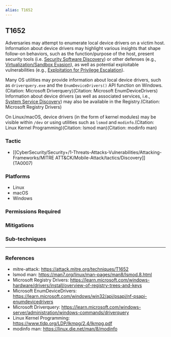 ```yaml
---
alias: T1652
---
```


## T1652

Adversaries may attempt to enumerate local device drivers on a victim host. Information about device drivers may highlight various insights that shape follow-on behaviors, such as the function/purpose of the host, present security tools (i.e. [Security Software Discovery](https://attack.mitre.org/techniques/T1518/001)) or other defenses (e.g., [Virtualization/Sandbox Evasion](https://attack.mitre.org/techniques/T1497)), as well as potential exploitable vulnerabilities (e.g., [Exploitation for Privilege Escalation](https://attack.mitre.org/techniques/T1068)).

Many OS utilities may provide information about local device drivers, such as `driverquery.exe` and the `EnumDeviceDrivers()` API function on Windows.(Citation: Microsoft Driverquery)(Citation: Microsoft EnumDeviceDrivers) Information about device drivers (as well as associated services, i.e., [System Service Discovery](https://attack.mitre.org/techniques/T1007)) may also be available in the Registry.(Citation: Microsoft Registry Drivers)

On Linux/macOS, device drivers (in the form of kernel modules) may be visible within `/dev` or using utilities such as `lsmod` and `modinfo`.(Citation: Linux Kernel Programming)(Citation: lsmod man)(Citation: modinfo man)


### Tactic
- [[CyberSecurity/Security+/1-Threats-Attacks-Vulnerabilities/Attacking-Frameworks/MITRE ATT&CK/Mobile-Attack/tactics/Discovery]] (TA0007)

### Platforms
- Linux
- macOS
- Windows

### Permissions Required

### Mitigations

### Sub-techniques


---
### References

- mitre-attack: https://attack.mitre.org/techniques/T1652
- lsmod man: https://man7.org/linux/man-pages/man8/lsmod.8.html
- Microsoft Registry Drivers: https://learn.microsoft.com/windows-hardware/drivers/install/overview-of-registry-trees-and-keys
- Microsoft EnumDeviceDrivers: https://learn.microsoft.com/windows/win32/api/psapi/nf-psapi-enumdevicedrivers
- Microsoft Driverquery: https://learn.microsoft.com/windows-server/administration/windows-commands/driverquery
- Linux Kernel Programming: https://www.tldp.org/LDP/lkmpg/2.4/lkmpg.pdf
- modinfo man: https://linux.die.net/man/8/modinfo
